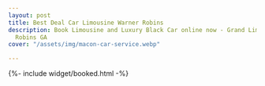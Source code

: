 ```yaml
---
layout: post
title: Best Deal Car Limousine Warner Robins
description: Book Limousine and Luxury Black Car online now - Grand Limousine Warner
  Robins GA
cover: "/assets/img/macon-car-service.webp"

---
```

{%- include widget/booked.html -%}